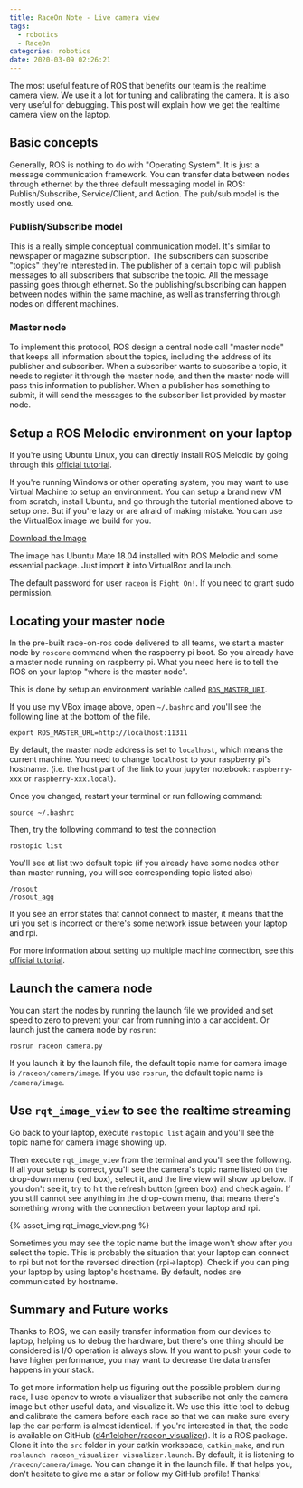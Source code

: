 ```yaml
---
title: RaceOn Note - Live camera view
tags:
  - robotics
  - RaceOn
categories: robotics
date: 2020-03-09 02:26:21
---
```



The most useful feature of ROS that benefits our team is the realtime camera view. We use it a lot for tuning and calibrating the camera. It is also very useful for debugging. This post will explain how we get the realtime camera view on the laptop.

## Basic concepts

Generally, ROS is nothing to do with "Operating System". It is just a message communication framework. You can transfer data between nodes through ethernet by the three default messaging model in ROS: Publish/Subscribe, Service/Client, and Action. The pub/sub model is the mostly used one.

### Publish/Subscribe model

This is a really simple conceptual communication model. It's similar to newspaper or magazine subscription. The subscribers can subscribe "topics" they're interested in. The publisher of a certain topic will publish messages to all subscribers that subscribe the topic. All the message passing goes through ethernet. So the publishing/subscribing can happen between nodes within the same machine, as well as transferring through nodes on different machines.

### Master node

To implement this protocol, ROS design a central node call "master node" that keeps all information about the topics, including the address of its publisher and subscriber. When a subscriber wants to subscribe a topic, it needs to register it through the master node, and then the master node will pass this information to publisher. When a publisher has something to submit, it will send the messages to the subscriber list provided by master node.

## Setup a ROS Melodic environment on your laptop

If you're using Ubuntu Linux, you can directly install ROS Melodic by going through this [official tutorial](https://wiki.ros.org/melodic/Installation/Ubuntu).

If you're running Windows or other operating system, you may want to use Virtual Machine to setup an environment. You can setup a brand new VM from scratch, install Ubuntu, and go through the tutorial mentioned above to setup one. But if you're lazy or are afraid of making mistake. You can use the VirtualBox image we build for you.

[Download the Image](https://drive.google.com/a/usc.edu/file/d/1FRY4Ysx_p8Ss7IdHxm0CgqmswSTQfGZk/view?usp=sharing)

The image has Ubuntu Mate 18.04 installed with ROS Melodic and some essential package. Just import it into VirtualBox and launch.

The default password for user `raceon` is `Fight On!`. If you need to grant sudo permission.

## Locating your master node

In the pre-built race-on-ros code delivered to all teams, we start a master node by `roscore` command when the raspberry pi boot. So you already have a master node running on raspberry pi. What you need here is to tell the ROS on your laptop "where is the master node".

This is done by setup an environment variable called [`ROS_MASTER_URI`](http://wiki.ros.org/ROS/EnvironmentVariables#ROS_MASTER_URI).

If you use my VBox image above, open `~/.bashrc` and you'll see the following line at the bottom of the file.
```
export ROS_MASTER_URL=http://localhost:11311
```

By default, the master node address is set to `localhost`, which means the current machine. You need to change `localhost` to your raspberry pi's hostname. (i.e. the host part of the link to your jupyter notebook: `raspberry-xxx` or `raspberry-xxx.local`).

Once you changed, restart your terminal or run following command:
```
source ~/.bashrc
```

Then, try the following command to test the connection
```
rostopic list
```

You'll see at list two default topic (if you already have some nodes other than master running, you will see corresponding topic listed also)
```
/rosout
/rosout_agg
```

If you see an error states that cannot connect to master, it means that the uri you set is incorrect or there's some network issue between your laptop and rpi.

For more information about setting up multiple machine connection, see this [official tutorial](http://wiki.ros.org/ROS/Tutorials/MultipleMachines).

## Launch the camera node

You can start the nodes by running the launch file we provided and set speed to zero to prevent your car from running into a car accident. Or launch just the camera node by `rosrun`:
```
rosrun raceon camera.py
```

If you launch it by the launch file, the default topic name for camera image is `/raceon/camera/image`. If you use `rosrun`, the default topic name is `/camera/image`.

## Use `rqt_image_view` to see the realtime streaming

Go back to your laptop, execute `rostopic list` again and you'll see the topic name for camera image showing up.

Then execute `rqt_image_view` from the terminal and you'll see the following. If all your setup is correct, you'll see the camera's topic name listed on the drop-down menu (red box), select it, and the live view will show up below. If you don't see it, try to hit the refresh button (green box) and check again. If you still cannot see anything in the drop-down menu, that means there's something wrong with the connection between your laptop and rpi.

{% asset_img rqt_image_view.png %}

Sometimes you may see the topic name but the image won't show after you select the topic. This is probably the situation that your laptop can connect to rpi but not for the reversed direction (rpi->laptop). Check if you can ping your laptop by using laptop's hostname. By default, nodes are communicated by hostname.

## Summary and Future works

Thanks to ROS, we can easily transfer information from our devices to laptop, helping us to debug the hardware, but there's one thing should be considered is I/O operation is always slow. If you want to push your code to have higher performance, you may want to decrease the data transfer happens in your stack.

To get more information help us figuring out the possible problem during race, I use opencv to wrote a visualizer that subscribe not only the camera image but other useful data, and visualize it. We use this little tool to debug and calibrate the camera before each race so that we can make sure every lap the car perform is almost identical. If you're interested in that, the code is available on GitHub ([d4n1elchen/raceon_visualizer](https://github.com/d4n1elchen/raceon_visualizer)). It is a ROS package. Clone it into the `src` folder in your catkin workspace, `catkin_make`, and run `roslaunch raceon_visualizer visualizer.launch`. By default, it is listening to `/raceon/camera/image`. You can change it in the launch file. If that helps you, don't hesitate to give me a star or follow my GitHub profile! Thanks!
